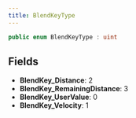 ```yaml
---
title: BlendKeyType
---
```


```csharp
public enum BlendKeyType : uint
```

## Fields

- **BlendKey_Distance**: 2
- **BlendKey_RemainingDistance**: 3
- **BlendKey_UserValue**: 0
- **BlendKey_Velocity**: 1

